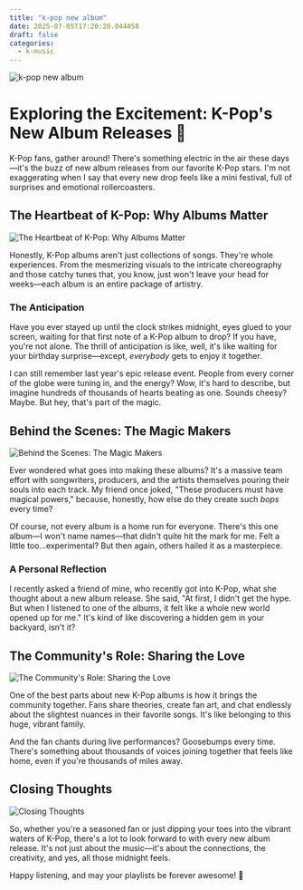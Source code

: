 ```yaml
---
title: "k-pop new album"
date: 2025-07-05T17:20:20.044458
draft: false
categories:
  - k-music
---
```


![k-pop new album](/images/2025-07-05-kpop-new-album.jpg)

# Exploring the Excitement: K-Pop's New Album Releases 🌟

K-Pop fans, gather around! There's something electric in the air these days—it's the buzz of new album releases from our favorite K-Pop stars. I'm not exaggerating when I say that every new drop feels like a mini festival, full of surprises and emotional rollercoasters.

## The Heartbeat of K-Pop: Why Albums Matter
![The Heartbeat of K-Pop: Why Albums Matter](/images/2025-07-05-kpop-new-album-h2-1.jpg)


Honestly, K-Pop albums aren't just collections of songs. They're whole experiences. From the mesmerizing visuals to the intricate choreography and those catchy tunes that, you know, just won't leave your head for weeks—each album is an entire package of artistry.

### The Anticipation

Have you ever stayed up until the clock strikes midnight, eyes glued to your screen, waiting for that first note of a K-Pop album to drop? If you have, you're not alone. The thrill of anticipation is like, well, it's like waiting for your birthday surprise—except, *everybody* gets to enjoy it together.

I can still remember last year's epic release event. People from every corner of the globe were tuning in, and the energy? Wow, it's hard to describe, but imagine hundreds of thousands of hearts beating as one. Sounds cheesy? Maybe. But hey, that's part of the magic.

## Behind the Scenes: The Magic Makers
![Behind the Scenes: The Magic Makers](/images/2025-07-05-kpop-new-album-h2-2.jpg)


Ever wondered what goes into making these albums? It's a massive team effort with songwriters, producers, and the artists themselves pouring their souls into each track. My friend once joked, "These producers must have magical powers," because, honestly, how else do they create such *bops* every time?

Of course, not every album is a home run for everyone. There's this one album—I won't name names—that didn't quite hit the mark for me. Felt a little too...experimental? But then again, others hailed it as a masterpiece.

### A Personal Reflection

I recently asked a friend of mine, who recently got into K-Pop, what she thought about a new album release. She said, "At first, I didn't get the hype. But when I listened to one of the albums, it felt like a whole new world opened up for me." It's kind of like discovering a hidden gem in your backyard, isn't it?

## The Community's Role: Sharing the Love
![The Community's Role: Sharing the Love](/images/2025-07-05-kpop-new-album-h2-3.jpg)


One of the best parts about new K-Pop albums is how it brings the community together. Fans share theories, create fan art, and chat endlessly about the slightest nuances in their favorite songs. It's like belonging to this huge, vibrant family.

And the fan chants during live performances? Goosebumps every time. There's something about thousands of voices joining together that feels like home, even if you're thousands of miles away.

## Closing Thoughts
![Closing Thoughts](/images/2025-07-05-kpop-new-album-h2-4.jpg)


So, whether you're a seasoned fan or just dipping your toes into the vibrant waters of K-Pop, there's a lot to look forward to with every new album release. It's not just about the music—it's about the connections, the creativity, and yes, all those midnight feels.

Happy listening, and may your playlists be forever awesome! 🌱

